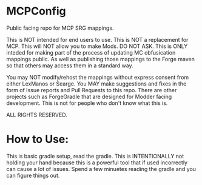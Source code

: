 # MCPConfig
Public facing repo for MCP SRG mappings.

This is NOT intended for end users to use. 
This is NOT a replacement for MCP.
This will NOT allow you to make Mods. DO NOT ASK.
This is ONLY inteded for making part of the process of updating MC obfusication mappings public. As well as publishing those mappings to the Forge maven so that others may access them in a standard way.

You may NOT modify/rehost the mappings without express consent from either LexManos or Searge.
You MAY make suggestions and fixes in the form of Issue reports and Pull Requests to this repo.
There are other projects such as ForgeGradle that are designed for Modder facing development.
This is not for people who don't know what this is.

ALL RIGHTS RESERVED.

# How to Use:

This is basic gradle setup, read the gradle. This is INTENTIONALLY not holding your hand because this is a powerful tool that if used incorrectly can cause a lot of issues. Spend a few minuetes reading the gradle and you can figure things out.
